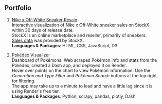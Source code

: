 <h2> Portfolio </h2>

1. [Nike x Off-White Sneaker Resale](https://html-preview.github.io/?url=https://github.com/jennifer-wong/Portfolio/blob/main/Nike%20x%20Off-White%20Sneaker%20Resale/index.html)\
   Interactive visualization of Nike x Off-White sneaker sales on StockX within 30 days of release date.\
   StockX is an online marketplace and reseller, primarily of sneakers. [Sales data](https://stockx.com/news/the-2019-data-contest/) was provided by StockX.\
   <b>Languages & Packages</b>: HTML, CSS, JavaScript, D3
   
2. [Pokédex Visualizer](https://pokedex-visualizer.onrender.com/)\
   Dashboard of Pokémons. Web scraped Pokémon info and stats from the Pokédex, created a Dash app, and deployed it on Render.\
   Hover over points on the chart to view Pokémon information. Use the *Generation and Type Filter* and *Pokémon Search* buttons at the top right for filtering.\
   The app may take up to a minute to load and have a little lag since it is using Render's free tier.\
   <b>Languages & Packages</b>: Python, scrapy, pandas, plotly, Dash